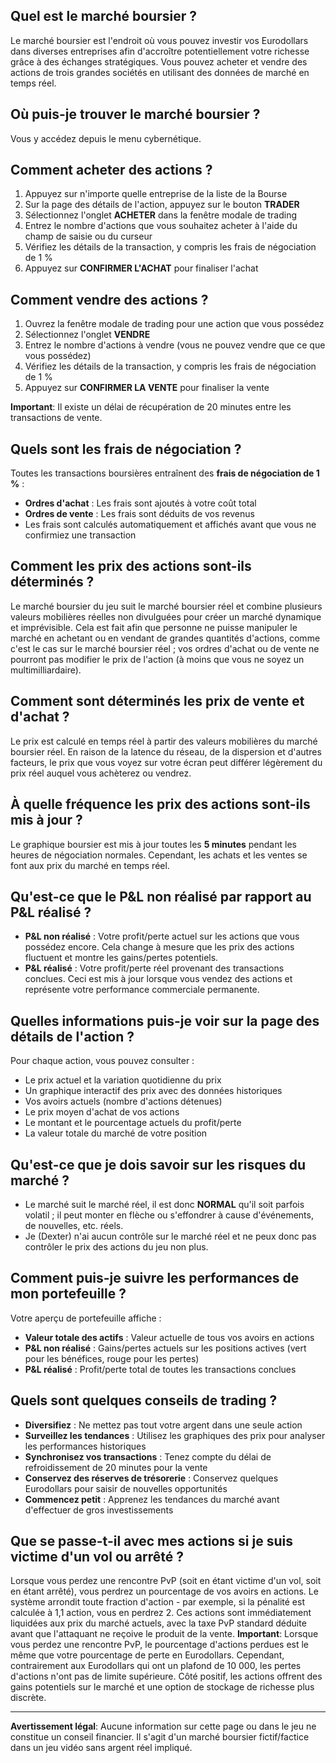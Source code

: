 ## Quel est le marché boursier ?

Le marché boursier est l'endroit où vous pouvez investir vos Eurodollars dans diverses entreprises afin d'accroître potentiellement votre richesse grâce à des échanges stratégiques. Vous pouvez acheter et vendre des actions de trois grandes sociétés en utilisant des données de marché en temps réel.

## Où puis-je trouver le marché boursier ?

Vous y accédez depuis le menu cybernétique.

## Comment acheter des actions ?

1. Appuyez sur n'importe quelle entreprise de la liste de la Bourse
2. Sur la page des détails de l'action, appuyez sur le bouton **TRADER**
3. Sélectionnez l'onglet **ACHETER** dans la fenêtre modale de trading
4. Entrez le nombre d'actions que vous souhaitez acheter à l'aide du champ de saisie ou du curseur
5. Vérifiez les détails de la transaction, y compris les frais de négociation de 1 %
6. Appuyez sur **CONFIRMER L'ACHAT** pour finaliser l'achat

## Comment vendre des actions ?

1. Ouvrez la fenêtre modale de trading pour une action que vous possédez
2. Sélectionnez l'onglet **VENDRE**
3. Entrez le nombre d'actions à vendre (vous ne pouvez vendre que ce que vous possédez)
4. Vérifiez les détails de la transaction, y compris les frais de négociation de 1 %
5. Appuyez sur **CONFIRMER LA VENTE** pour finaliser la vente

**Important**: Il existe un délai de récupération de 20 minutes entre les transactions de vente.

## Quels sont les frais de négociation ?

Toutes les transactions boursières entraînent des **frais de négociation de 1 %** :

- **Ordres d'achat** : Les frais sont ajoutés à votre coût total
- **Ordres de vente** : Les frais sont déduits de vos revenus
- Les frais sont calculés automatiquement et affichés avant que vous ne confirmiez une transaction

## Comment les prix des actions sont-ils déterminés ?

Le marché boursier du jeu suit le marché boursier réel et combine plusieurs valeurs mobilières réelles non divulguées pour créer un marché dynamique et imprévisible. Cela est fait afin que personne ne puisse manipuler le marché en achetant ou en vendant de grandes quantités d'actions, comme c'est le cas sur le marché boursier réel ; vos ordres d'achat ou de vente ne pourront pas modifier le prix de l'action (à moins que vous ne soyez un multimilliardaire).

## Comment sont déterminés les prix de vente et d'achat ?

Le prix est calculé en temps réel à partir des valeurs mobilières du marché boursier réel. En raison de la latence du réseau, de la dispersion et d'autres facteurs, le prix que vous voyez sur votre écran peut différer légèrement du prix réel auquel vous achèterez ou vendrez.

## À quelle fréquence les prix des actions sont-ils mis à jour ?

Le graphique boursier est mis à jour toutes les **5 minutes** pendant les heures de négociation normales. Cependant, les achats et les ventes se font aux prix du marché en temps réel.

## Qu'est-ce que le P&L non réalisé par rapport au P&L réalisé ?

- **P&L non réalisé** : Votre profit/perte actuel sur les actions que vous possédez encore. Cela change à mesure que les prix des actions fluctuent et montre les gains/pertes potentiels.
- **P&L réalisé** : Votre profit/perte réel provenant des transactions conclues. Ceci est mis à jour lorsque vous vendez des actions et représente votre performance commerciale permanente.

## Quelles informations puis-je voir sur la page des détails de l'action ?

Pour chaque action, vous pouvez consulter :

- Le prix actuel et la variation quotidienne du prix
- Un graphique interactif des prix avec des données historiques
- Vos avoirs actuels (nombre d'actions détenues)
- Le prix moyen d'achat de vos actions
- Le montant et le pourcentage actuels du profit/perte
- La valeur totale du marché de votre position

## Qu'est-ce que je dois savoir sur les risques du marché ?

- Le marché suit le marché réel, il est donc **NORMAL** qu'il soit parfois volatil ; il peut monter en flèche ou s'effondrer à cause d'événements, de nouvelles, etc. réels.
- Je (Dexter) n'ai aucun contrôle sur le marché réel et ne peux donc pas contrôler le prix des actions du jeu non plus.

## Comment puis-je suivre les performances de mon portefeuille ?

Votre aperçu de portefeuille affiche :

- **Valeur totale des actifs** : Valeur actuelle de tous vos avoirs en actions
- **P&L non réalisé** : Gains/pertes actuels sur les positions actives (vert pour les bénéfices, rouge pour les pertes)
- **P&L réalisé** : Profit/perte total de toutes les transactions conclues

## Quels sont quelques conseils de trading ?

- **Diversifiez** : Ne mettez pas tout votre argent dans une seule action
- **Surveillez les tendances** : Utilisez les graphiques des prix pour analyser les performances historiques
- **Synchronisez vos transactions** : Tenez compte du délai de refroidissement de 20 minutes pour la vente
- **Conservez des réserves de trésorerie** : Conservez quelques Eurodollars pour saisir de nouvelles opportunités
- **Commencez petit** : Apprenez les tendances du marché avant d'effectuer de gros investissements

## Que se passe-t-il avec mes actions si je suis victime d'un vol ou arrêté ?

Lorsque vous perdez une rencontre PvP (soit en étant victime d'un vol, soit en étant arrêté), vous perdrez un pourcentage de vos avoirs en actions. Le système arrondit toute fraction d'action - par exemple, si la pénalité est calculée à 1,1 action, vous en perdrez 2. Ces actions sont immédiatement liquidées aux prix du marché actuels, avec la taxe PvP standard déduite avant que l'attaquant ne reçoive le produit de la vente.
**Important**: Lorsque vous perdez une rencontre PvP, le pourcentage d'actions perdues est le même que votre pourcentage de perte en Eurodollars. Cependant, contrairement aux Eurodollars qui ont un plafond de 10 000, les pertes d'actions n'ont pas de limite supérieure. Côté positif, les actions offrent des gains potentiels sur le marché et une option de stockage de richesse plus discrète.

---

**Avertissement légal**:
Aucune information sur cette page ou dans le jeu ne constitue un conseil financier. Il s'agit d'un marché boursier fictif/factice dans un jeu vidéo sans argent réel impliqué.
